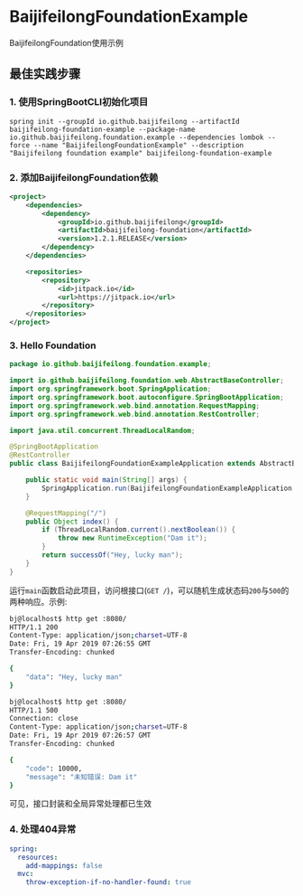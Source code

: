 # BaijifeilongFoundationExample

BaijifeilongFoundation使用示例

## 最佳实践步骤

### 1. 使用SpringBootCLI初始化项目

`spring init --groupId io.github.baijifeilong --artifactId baijifeilong-foundation-example --package-name io.github.baijifeilong.foundation.example --dependencies lombok --force --name "BaijifeilongFoundationExample" --description "Baijifeilong foundation example" baijifeilong-foundation-example`

### 2. 添加BaijifeilongFoundation依赖

```xml
<project>
    <dependencies>
        <dependency>
            <groupId>io.github.baijifeilong</groupId>
            <artifactId>baijifeilong-foundation</artifactId>
            <version>1.2.1.RELEASE</version>
        </dependency>
    </dependencies>

    <repositories>
        <repository>
            <id>jitpack.io</id>
            <url>https://jitpack.io</url>
        </repository>
    </repositories>
</project>
```

### 3. Hello Foundation

```java
package io.github.baijifeilong.foundation.example;

import io.github.baijifeilong.foundation.web.AbstractBaseController;
import org.springframework.boot.SpringApplication;
import org.springframework.boot.autoconfigure.SpringBootApplication;
import org.springframework.web.bind.annotation.RequestMapping;
import org.springframework.web.bind.annotation.RestController;

import java.util.concurrent.ThreadLocalRandom;

@SpringBootApplication
@RestController
public class BaijifeilongFoundationExampleApplication extends AbstractBaseController {

    public static void main(String[] args) {
        SpringApplication.run(BaijifeilongFoundationExampleApplication.class, args);
    }

    @RequestMapping("/")
    public Object index() {
        if (ThreadLocalRandom.current().nextBoolean()) {
            throw new RuntimeException("Dam it");
        }
        return successOf("Hey, lucky man");
    }
}
```

运行`main`函数启动此项目，访问根接口(`GET /`)，可以随机生成状态码`200`与`500`的两种响应。示例:

```bash
bj@localhost$ http get :8080/
HTTP/1.1 200
Content-Type: application/json;charset=UTF-8
Date: Fri, 19 Apr 2019 07:26:55 GMT
Transfer-Encoding: chunked

{
    "data": "Hey, lucky man"
}

bj@localhost$ http get :8080/
HTTP/1.1 500
Connection: close
Content-Type: application/json;charset=UTF-8
Date: Fri, 19 Apr 2019 07:26:57 GMT
Transfer-Encoding: chunked

{
    "code": 10000,
    "message": "未知错误: Dam it"
}
```

可见，接口封装和全局异常处理都已生效

### 4. 处理404异常

```yaml
spring:
  resources:
    add-mappings: false
  mvc:
    throw-exception-if-no-handler-found: true
```